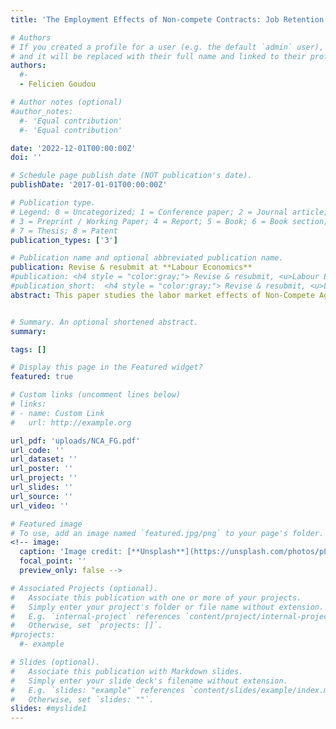 ```yaml
---
title: 'The Employment Effects of Non-compete Contracts: Job Retention versus Job Creation'

# Authors
# If you created a profile for a user (e.g. the default `admin` user), write the username (folder name) here
# and it will be replaced with their full name and linked to their profile.
authors:
  #-
  - Felicien Goudou

# Author notes (optional)
#author_notes:
  #- 'Equal contribution'
  #- 'Equal contribution'

date: '2022-12-01T00:00:00Z'
doi: ''

# Schedule page publish date (NOT publication's date).
publishDate: '2017-01-01T00:00:00Z'

# Publication type.
# Legend: 0 = Uncategorized; 1 = Conference paper; 2 = Journal article;
# 3 = Preprint / Working Paper; 4 = Report; 5 = Book; 6 = Book section;
# 7 = Thesis; 8 = Patent
publication_types: ['3']

# Publication name and optional abbreviated publication name.
publication: Revise & resubmit at **Labour Economics**
#publication: <h4 style = "color:gray;"> Revise & resubmit, <u>Labour Economics</u> </h4>
#publication_short:  <h4 style = "color:gray;"> Revise & resubmit, <u>Labour Economics</u> </h4>
abstract: This paper studies the labor market effects of Non-Compete Agreements (NCAs) that constrain employee mobility, in a search model featuring random hiring and endogenous separation. Non-compete clauses limit workers' job opportunities; thus, an unemployed worker who is bound by NCAs has a lower job finding rate relative to the unconstrained worker. Moreover, since NCAs encourage firm investment through the lengthening of job tenure, firms prefer to include them and are incentivized to create vacancies for jobs that have a higher probability of including NCAs in their contracts. Hence, the average job finding rate increases with the incidence of NCAs through increased labor market tightness. Conversely, a higher incidence of NCAs also increases the proportion of job seekers that are constrained by NCAs, making job vacancies more difficult to fill. Therefore, the average job finding rate drops through decreasing labor market tightness. Calibrated to the US economy, the model implies a decreasing job finding rate with the incidence of NCAs, consistent with the evidence found in US data. This fact appears as a trade-off for a lower job separation rate and higher firm investment in worker human capital implied by a higher incidence of NCAs. In equilibrium, the model predicts a higher unemployment rate associated with a higher incidence of enforceable NCAs in the economy. In addition, the paper shows that a restriction on the duration of NCAs is welfare improving.


# Summary. An optional shortened abstract.
summary:

tags: []

# Display this page in the Featured widget?
featured: true

# Custom links (uncomment lines below)
# links:
# - name: Custom Link
#   url: http://example.org

url_pdf: 'uploads/NCA_FG.pdf'
url_code: ''
url_dataset: ''
url_poster: ''
url_project: ''
url_slides: ''
url_source: ''
url_video: ''

# Featured image
# To use, add an image named `featured.jpg/png` to your page's folder.
<!-- image:
  caption: 'Image credit: [**Unsplash**](https://unsplash.com/photos/pLCdAaMFLTE)'
  focal_point: ''
  preview_only: false -->

# Associated Projects (optional).
#   Associate this publication with one or more of your projects.
#   Simply enter your project's folder or file name without extension.
#   E.g. `internal-project` references `content/project/internal-project/index.md`.
#   Otherwise, set `projects: []`.
#projects:
  #- example

# Slides (optional).
#   Associate this publication with Markdown slides.
#   Simply enter your slide deck's filename without extension.
#   E.g. `slides: "example"` references `content/slides/example/index.md`.
#   Otherwise, set `slides: ""`.
slides: #myslide1
---
```


<!-- {{% callout note %}}
Click the _Cite_ button above to demo the feature to enable visitors to import publication metadata into their reference management software.
{{% /callout %}}

{{% callout note %}}
Create your slides in Markdown - click the _Slides_ button to check out the example.
{{% /callout %}}

Supplementary notes can be added here, including [code, math, and images](https://wowchemy.com/docs/writing-markdown-latex/). -->
